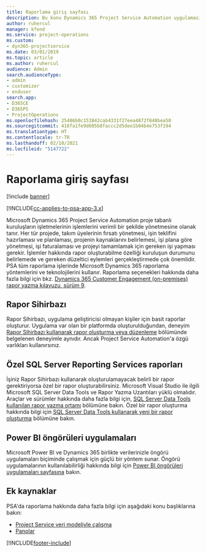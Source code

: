 ```yaml
---
title: Raporlama giriş sayfası
description: Bu konu Dynamics 365 Project Service Automation uygulamasında raporlama hakkında bilgi sağlar.
author: ruhercul
manager: kfend
ms.service: project-operations
ms.custom:
- dyn365-projectservice
ms.date: 03/01/2019
ms.topic: article
ms.author: ruhercul
audience: Admin
search.audienceType:
- admin
- customizer
- enduser
search.app:
- D365CE
- D365PS
- ProjectOperations
ms.openlocfilehash: 25486b0c153842cab4331f27eea4872f848bea50
ms.sourcegitcommit: 418fa1fe9d605b8faccc2d5dee1b04b4e753f194
ms.translationtype: HT
ms.contentlocale: tr-TR
ms.lasthandoff: 02/10/2021
ms.locfileid: "5147722"
---
```

# <a name="reporting-home-page"></a>Raporlama giriş sayfası

[!include [banner](../includes/psa-now-project-operations.md)]

[!INCLUDE[cc-applies-to-psa-app-3.x](../includes/cc-applies-to-psa-app-3x.md)]

Microsoft Dynamics 365 Project Service Automation proje tabanlı kuruluşların işletmelerinin işlemlerini verimli bir şekilde yönetmesine olanak tanır. Her tür projede, takım üyelerinin fırsatı yönetmesi, işin teklifini hazırlaması ve planlaması, projenin kaynaklarını belirlemesi, işi plana göre yönetmesi, işi faturalaması ve projeyi tamamlamak için gereken işi yapması gerekir. İşlemler hakkında rapor oluşturabilme özelliği kuruluşun durumunu belirlemede ve gereken düzeltici eylemleri gerçekleştirmede çok önemlidir. PSA tüm raporlama işlerinde Microsoft Dynamics 365 raporlama yöntemlerini ve teknolojilerini kullanır. Raporlama seçenekleri hakkında daha fazla bilgi için bkz. [Dynamics 365 Customer Engagement (on-premises) rapor yazma kılavuzu, sürüm 9](https://docs.microsoft.com/dynamics365/customerengagement/on-premises/analytics/reporting-analytics-with-dynamics-365).

## <a name="report-wizard"></a>Rapor Sihirbazı

Rapor Sihirbazı, uygulama geliştiricisi olmayan kişiler için basit raporlar oluşturur. Uygulama var olan bir platformda oluşturulduğundan, deneyim [Rapor Sihirbazı kullanarak rapor oluşturma veya düzenleme](https://docs.microsoft.com/dynamics365/customerengagement/on-premises/basics/create-edit-copy-report-wizard) bölümünde belgelenen deneyimle aynıdır. Ancak Project Service Automation'a özgü varlıkları kullanırsınız.

## <a name="custom-sql-server-reporting-services-reports"></a>Özel SQL Server Reporting Services raporları

İşiniz Rapor Sihirbazı kullanarak oluşturulamayacak belirli bir rapor gerektiriyorsa özel bir rapor oluşturabilirsiniz. Microsoft Visual Studio ile ilgili Microsoft SQL Server Data Tools ve Rapor Yazma Uzantıları yüklü olmalıdır. Araçlar ve sürümler hakkında daha fazla bilgi için, [SQL Server Data Tools kullanılan rapor yazma ortamı](https://docs.microsoft.com/dynamics365/customerengagement/on-premises/analytics/report-writing-environment-using-sql-server-data-tools) bölümüne bakın. Özel bir rapor oluşturma hakkında bilgi için [SQL Server Data Tools kullanarak yeni bir rapor oluşturma](https://docs.microsoft.com/dynamics365/customerengagement/on-premises/analytics/create-a-new-report-using-sql-server-data-tools) bölümüne bakın.

## <a name="power-bi-insights-apps"></a>Power BI öngörüleri uygulamaları

Microsoft Power BI ve Dynamics 365 birlikte verilerinizle öngörü uygulamaları biçiminde çalışmak için güçlü bir yöntem sunar. Öngörü uygulamalarının kullanılabilirliği hakkında bilgi için [Power BI öngörüleri uygulamaları sayfasına](https://powerbi.microsoft.com/power-bi-insights-apps/) bakın.


## <a name="additional-resources"></a>Ek kaynaklar
PSA'da raporlama hakkında daha fazla bilgi için aşağıdaki konu başlıklarına bakın:

- [Project Service veri modeliyle çalışma](reports-working-project-service-data-model.md)
- [Panolar](reports-dashboards.md)



[!INCLUDE[footer-include](../includes/footer-banner.md)]
